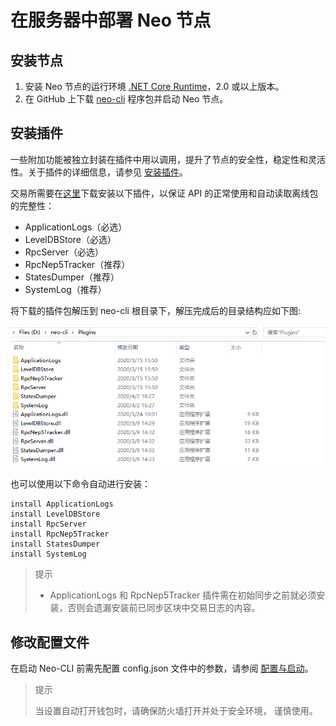 # 在服务器中部署 Neo 节点

## 安装节点

1. 安装 Neo 节点的运行环境 [.NET Core Runtime](https://www.microsoft.com/net/download/core#/runtime)，2.0 或以上版本。
2. 在 GitHub 上下载 [neo-cli](https://github.com/neo-project/neo-cli/releases) 程序包并启动 Neo 节点。

## 安装插件

一些附加功能被独立封装在插件中用以调用，提升了节点的安全性，稳定性和灵活性。关于插件的详细信息，请参见 [安装插件](../node/cli/config.md)。

交易所需要在[这里](https://github.com/neo-project/neo-plugins/releases/)下载安装以下插件，以保证 API 的正常使用和自动读取离线包的完整性：

- ApplicationLogs（必选）
- LevelDBStore（必选）
- RpcServer（必选）
- RpcNep5Tracker（推荐）
- StatesDumper（推荐）
- SystemLog（推荐）

 将下载的插件包解压到 neo-cli 根目录下，解压完成后的目录结构应如下图:

![PluginsForExchange.png](../assets/PluginsForExchange.png)

也可以使用以下命令自动进行安装：

```
install ApplicationLogs
install LevelDBStore
install RpcServer
install RpcNep5Tracker
install StatesDumper
install SystemLog
```

> 提示
>
> - ApplicationLogs 和 RpcNep5Tracker 插件需在初始同步之前就必须安装，否则会遗漏安装前已同步区块中交易日志的内容。

## 修改配置文件

在启动 Neo-CLI 前需先配置 config.json 文件中的参数，请参阅 [配置与启动](../node/cli/config.md)。

> 提示
>
> 当设置自动打开钱包时，请确保防火墙打开并处于安全环境， 谨慎使用。

